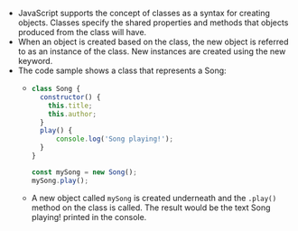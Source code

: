 - JavaScript supports the concept of classes as a syntax for creating objects. Classes specify the shared properties and methods that objects produced from the class will have.
- When an object is created based on the class, the new object is referred to as an instance of the class. New instances are created using the new keyword.
- The code sample shows a class that represents a Song:
	- ```JavaScript
	  class Song {
	    constructor() {
	      this.title;
	      this.author;
	    }
	    play() {
	    	console.log('Song playing!');
	    }
	  }
	  
	  const mySong = new Song();
	  mySong.play();
	  ```
	- A new object called `mySong` is created underneath and the `.play()` method on the class is called. The result would be the text Song playing! printed in the console.